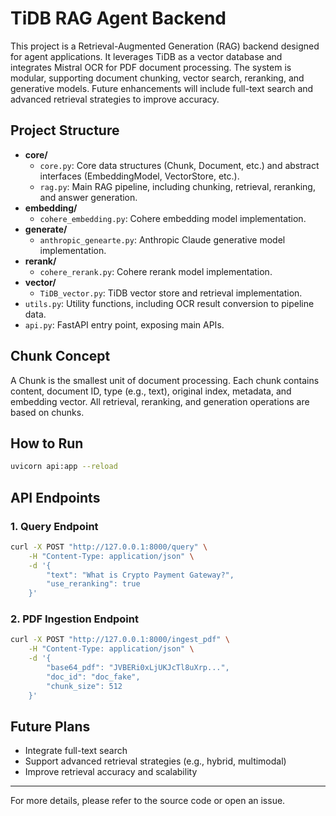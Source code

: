# TiDB RAG Agent Backend

This project is a Retrieval-Augmented Generation (RAG) backend designed for agent applications. It leverages TiDB as a vector database and integrates Mistral OCR for PDF document processing. The system is modular, supporting document chunking, vector search, reranking, and generative models. Future enhancements will include full-text search and advanced retrieval strategies to improve accuracy.

## Project Structure

- **core/**
  - `core.py`: Core data structures (Chunk, Document, etc.) and abstract interfaces (EmbeddingModel, VectorStore, etc.).
  - `rag.py`: Main RAG pipeline, including chunking, retrieval, reranking, and answer generation.
- **embedding/**
  - `cohere_embedding.py`: Cohere embedding model implementation.
- **generate/**
  - `anthropic_genearte.py`: Anthropic Claude generative model implementation.
- **rerank/**
  - `cohere_rerank.py`: Cohere rerank model implementation.
- **vector/**
  - `TiDB_vector.py`: TiDB vector store and retrieval implementation.
- `utils.py`: Utility functions, including OCR result conversion to pipeline data.
- `api.py`: FastAPI entry point, exposing main APIs.

## Chunk Concept

A Chunk is the smallest unit of document processing. Each chunk contains content, document ID, type (e.g., text), original index, metadata, and embedding vector. All retrieval, reranking, and generation operations are based on chunks.

## How to Run

```sh
uvicorn api:app --reload
```

## API Endpoints

### 1. Query Endpoint

```sh
curl -X POST "http://127.0.0.1:8000/query" \
	-H "Content-Type: application/json" \
	-d '{
		"text": "What is Crypto Payment Gateway?",
		"use_reranking": true
	}'
```

### 2. PDF Ingestion Endpoint

```sh
curl -X POST "http://127.0.0.1:8000/ingest_pdf" \
	-H "Content-Type: application/json" \
	-d '{
		"base64_pdf": "JVBERi0xLjUKJcTl8uXrp...",
		"doc_id": "doc_fake",
		"chunk_size": 512
	}'
```

## Future Plans

- Integrate full-text search
- Support advanced retrieval strategies (e.g., hybrid, multimodal)
- Improve retrieval accuracy and scalability

---

For more details, please refer to the source code or open an issue.
